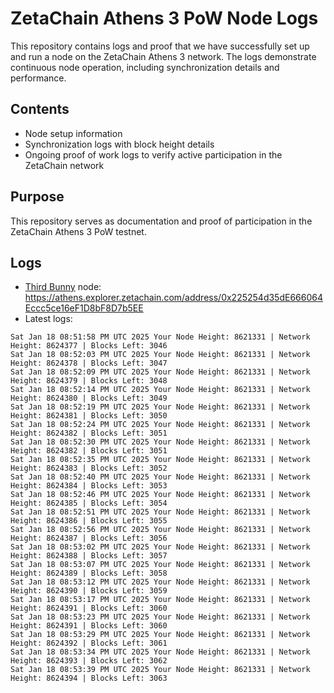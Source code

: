 # ZetaChain Athens 3 PoW Node Logs
This repository contains logs and proof that we have successfully set up and run a node on the ZetaChain Athens 3 network. The logs demonstrate continuous node operation, including synchronization details and performance.

## Contents
- Node setup information
- Synchronization logs with block height details
- Ongoing proof of work logs to verify active participation in the ZetaChain network

## Purpose
This repository serves as documentation and proof of participation in the ZetaChain Athens 3 PoW testnet.

## Logs

- [Third Bunny](https://thirdbunny.xyz/) node: https://athens.explorer.zetachain.com/address/0x225254d35dE666064Eccc5ce16eF1D8bF8D7b5EE
- Latest logs:
```
Sat Jan 18 08:51:58 PM UTC 2025 Your Node Height: 8621331 | Network Height: 8624377 | Blocks Left: 3046
Sat Jan 18 08:52:03 PM UTC 2025 Your Node Height: 8621331 | Network Height: 8624378 | Blocks Left: 3047
Sat Jan 18 08:52:09 PM UTC 2025 Your Node Height: 8621331 | Network Height: 8624379 | Blocks Left: 3048
Sat Jan 18 08:52:14 PM UTC 2025 Your Node Height: 8621331 | Network Height: 8624380 | Blocks Left: 3049
Sat Jan 18 08:52:19 PM UTC 2025 Your Node Height: 8621331 | Network Height: 8624381 | Blocks Left: 3050
Sat Jan 18 08:52:24 PM UTC 2025 Your Node Height: 8621331 | Network Height: 8624382 | Blocks Left: 3051
Sat Jan 18 08:52:30 PM UTC 2025 Your Node Height: 8621331 | Network Height: 8624382 | Blocks Left: 3051
Sat Jan 18 08:52:35 PM UTC 2025 Your Node Height: 8621331 | Network Height: 8624383 | Blocks Left: 3052
Sat Jan 18 08:52:40 PM UTC 2025 Your Node Height: 8621331 | Network Height: 8624384 | Blocks Left: 3053
Sat Jan 18 08:52:46 PM UTC 2025 Your Node Height: 8621331 | Network Height: 8624385 | Blocks Left: 3054
Sat Jan 18 08:52:51 PM UTC 2025 Your Node Height: 8621331 | Network Height: 8624386 | Blocks Left: 3055
Sat Jan 18 08:52:56 PM UTC 2025 Your Node Height: 8621331 | Network Height: 8624387 | Blocks Left: 3056
Sat Jan 18 08:53:02 PM UTC 2025 Your Node Height: 8621331 | Network Height: 8624388 | Blocks Left: 3057
Sat Jan 18 08:53:07 PM UTC 2025 Your Node Height: 8621331 | Network Height: 8624389 | Blocks Left: 3058
Sat Jan 18 08:53:12 PM UTC 2025 Your Node Height: 8621331 | Network Height: 8624390 | Blocks Left: 3059
Sat Jan 18 08:53:17 PM UTC 2025 Your Node Height: 8621331 | Network Height: 8624391 | Blocks Left: 3060
Sat Jan 18 08:53:23 PM UTC 2025 Your Node Height: 8621331 | Network Height: 8624391 | Blocks Left: 3060
Sat Jan 18 08:53:29 PM UTC 2025 Your Node Height: 8621331 | Network Height: 8624392 | Blocks Left: 3061
Sat Jan 18 08:53:34 PM UTC 2025 Your Node Height: 8621331 | Network Height: 8624393 | Blocks Left: 3062
Sat Jan 18 08:53:39 PM UTC 2025 Your Node Height: 8621331 | Network Height: 8624394 | Blocks Left: 3063
```
